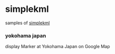 simplekml
===============

samples of [simplekml](https://simplekml.readthedocs.io/en/latest/)


### yokohama japan

display Marker at Yokohama Japan on Google Map


